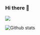 ### Hi there 👋

![](https://komarev.com/ghpvc/?username=ruo2019&color=9433e8)

![Github stats](https://github-readme-stats.vercel.app/api?username=ruo2019)
